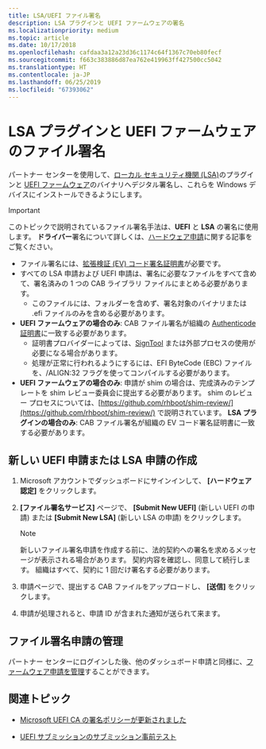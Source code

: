 ```yaml
---
title: LSA/UEFI ファイル署名
description: LSA プラグインと UEFI ファームウェアの署名
ms.localizationpriority: medium
ms.topic: article
ms.date: 10/17/2018
ms.openlocfilehash: cafdaa3a12a23d36c1174c64f1367c70eb80fecf
ms.sourcegitcommit: f663c383886d87ea762e419963ff427500cc5042
ms.translationtype: HT
ms.contentlocale: ja-JP
ms.lasthandoff: 06/25/2019
ms.locfileid: "67393062"
---
```

# <a name="file-signing-lsa-plugins-and-uefi-firmware"></a>LSA プラグインと UEFI ファームウェアのファイル署名

パートナー センターを使用して、[ローカル セキュリティ機関 (LSA)](https://docs.microsoft.com/windows-server/security/credentials-protection-and-management/configuring-additional-lsa-protection)のプラグインと [UEFI ファームウェア](https://docs.microsoft.com/windows-hardware/design/device-experiences/oem-uefi)のバイナリへデジタル署名し、これらを Windows デバイスにインストールできるようにします。

> [!IMPORTANT]
> このトピックで説明されているファイル署名手法は、**UEFI** と **LSA** の署名に使用します。
> **ドライバー**署名について詳しくは、[ハードウェア申請](https://docs.microsoft.com/windows-hardware/drivers/dashboard/hardware-certification-submissions)に関する記事をご覧ください。
>
> * ファイル署名には、[拡張検証 (EV) コード署名証明書](get-a-code-signing-certificate.md)が必要です。
> * すべての LSA 申請および UEFI 申請は、署名に必要なファイルをすべて含めて、署名済みの 1 つの CAB ライブラリ ファイルにまとめる必要があります。
>   * このファイルには、フォルダーを含めず、署名対象のバイナリまたは .efi ファイルのみを含める必要があります。
> * **UEFI ファームウェアの場合のみ**: CAB ファイル署名が組織の [Authenticode 証明書](https://docs.microsoft.com/windows-hardware/drivers/install/authenticode)に一致する必要があります。
>   * 証明書プロバイダーによっては、[SignTool](https://docs.microsoft.com/windows/desktop/SecCrypto/signtool) または外部プロセスの使用が必要になる場合があります。
>   * 処理が正常に行われるようにするには、EFI ByteCode (EBC) ファイルを、/ALIGN:32 フラグを使ってコンパイルする必要があります。
> * **UEFI ファームウェアの場合のみ**: 申請が shim の場合は、完成済みのテンプレートを shim レビュー委員会に提出する必要があります。 shim のレビュー プロセスについては、[https://github.com/rhboot/shim-review/](https://github.com/rhboot/shim-review/) で説明されています。
> **LSA プラグインの場合のみ**: CAB ファイル署名が組織の EV コード署名証明書に一致する必要があります。

## <a name="creating-a-new-uefi-or-lsa-submission"></a>新しい UEFI 申請または LSA 申請の作成

1. Microsoft アカウントでダッシュボードにサインインして、 **[ハードウェア認定]** をクリックします。

2. **[ファイル署名サービス]** ページで、 **[Submit New UEFI]** (新しい UEFI の申請) または **[Submit New LSA]** (新しい LSA の申請) をクリックします。
    > [!NOTE]
    > 新しいファイル署名申請を作成する前に、法的契約への署名を求めるメッセージが表示される場合があります。 契約内容を確認し、同意して続行します。 組織はすべて、契約に 1 回だけ署名する必要があります。

3. 申請ページで、提出する CAB ファイルをアップロードし、 **[送信]** をクリックします。

4. 申請が処理されると、申請 ID が含まれた通知が送られて来ます。

## <a name="managing-your-file-signing-submission"></a>ファイル署名申請の管理

パートナー センターにログインした後、他のダッシュボード申請と同様に、[ファームウェア申請を管理](manage-your-hardware-submissions.md)することができます。

## <a name="related-topics"></a>関連トピック

* [Microsoft UEFI CA の署名ポリシーが更新されました](https://techcommunity.microsoft.com/t5/Windows-Hardware-Certification/bg-p/WindowsHardwareCertification)

* [UEFI サブミッションのサブミッション事前テスト](https://techcommunity.microsoft.com/t5/Windows-Hardware-Certification/bg-p/WindowsHardwareCertification)
